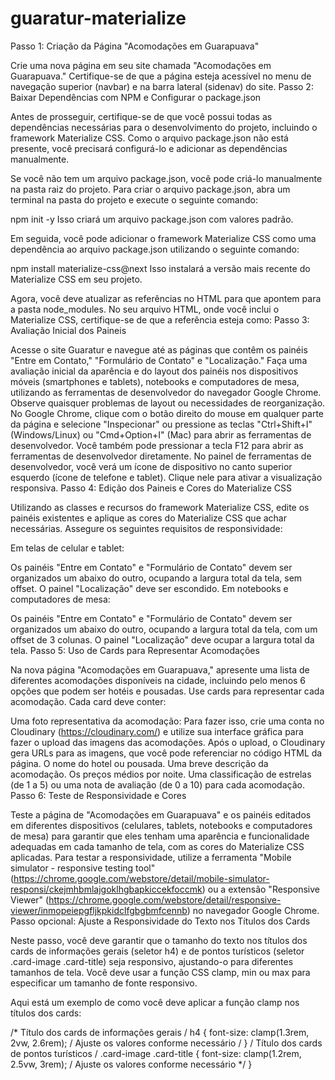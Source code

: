 # guaratur-materialize

Passo 1: Criação da Página "Acomodações em Guarapuava"

Crie uma nova página em seu site chamada "Acomodações em Guarapuava." Certifique-se de que a página esteja acessível no menu de navegação superior (navbar) e na barra lateral (sidenav) do site. Passo 2: Baixar Dependências com NPM e Configurar o package.json

Antes de prosseguir, certifique-se de que você possui todas as dependências necessárias para o desenvolvimento do projeto, incluindo o framework Materialize CSS. Como o arquivo package.json não está presente, você precisará configurá-lo e adicionar as dependências manualmente.

Se você não tem um arquivo package.json, você pode criá-lo manualmente na pasta raiz do projeto. Para criar o arquivo package.json, abra um terminal na pasta do projeto e execute o seguinte comando:

npm init -y Isso criará um arquivo package.json com valores padrão.

Em seguida, você pode adicionar o framework Materialize CSS como uma dependência ao arquivo package.json utilizando o seguinte comando:

npm install materialize-css@next Isso instalará a versão mais recente do Materialize CSS em seu projeto.

Agora, você deve atualizar as referências no HTML para que apontem para a pasta node_modules. No seu arquivo HTML, onde você inclui o Materialize CSS, certifique-se de que a referência esteja como:
Passo 3: Avaliação Inicial dos Paineis

Acesse o site Guaratur e navegue até as páginas que contêm os painéis "Entre em Contato," "Formulário de Contato" e "Localização." Faça uma avaliação inicial da aparência e do layout dos painéis nos dispositivos móveis (smartphones e tablets), notebooks e computadores de mesa, utilizando as ferramentas de desenvolvedor do navegador Google Chrome. Observe quaisquer problemas de layout ou necessidades de reorganização. No Google Chrome, clique com o botão direito do mouse em qualquer parte da página e selecione "Inspecionar" ou pressione as teclas "Ctrl+Shift+I" (Windows/Linux) ou "Cmd+Option+I" (Mac) para abrir as ferramentas de desenvolvedor. Você também pode pressionar a tecla F12 para abrir as ferramentas de desenvolvedor diretamente. No painel de ferramentas de desenvolvedor, você verá um ícone de dispositivo no canto superior esquerdo (ícone de telefone e tablet). Clique nele para ativar a visualização responsiva. Passo 4: Edição dos Paineis e Cores do Materialize CSS

Utilizando as classes e recursos do framework Materialize CSS, edite os painéis existentes e aplique as cores do Materialize CSS que achar necessárias. Assegure os seguintes requisitos de responsividade:

Em telas de celular e tablet:

Os painéis "Entre em Contato" e "Formulário de Contato" devem ser organizados um abaixo do outro, ocupando a largura total da tela, sem offset. O painel "Localização" deve ser escondido. Em notebooks e computadores de mesa:

Os painéis "Entre em Contato" e "Formulário de Contato" devem ser organizados um abaixo do outro, ocupando a largura total da tela, com um offset de 3 colunas. O painel "Localização" deve ocupar a largura total da tela. Passo 5: Uso de Cards para Representar Acomodações

Na nova página "Acomodações em Guarapuava," apresente uma lista de diferentes acomodações disponíveis na cidade, incluindo pelo menos 6 opções que podem ser hotéis e pousadas. Use cards para representar cada acomodação. Cada card deve conter:

Uma foto representativa da acomodação: Para fazer isso, crie uma conta no Cloudinary (https://cloudinary.com/) e utilize sua interface gráfica para fazer o upload das imagens das acomodações. Após o upload, o Cloudinary gera URLs para as imagens, que você pode referenciar no código HTML da página. O nome do hotel ou pousada. Uma breve descrição da acomodação. Os preços médios por noite. Uma classificação de estrelas (de 1 a 5) ou uma nota de avaliação (de 0 a 10) para cada acomodação. Passo 6: Teste de Responsividade e Cores

Teste a página de "Acomodações em Guarapuava" e os painéis editados em diferentes dispositivos (celulares, tablets, notebooks e computadores de mesa) para garantir que eles tenham uma aparência e funcionalidade adequadas em cada tamanho de tela, com as cores do Materialize CSS aplicadas. Para testar a responsividade, utilize a ferramenta "Mobile simulator - responsive testing tool" (https://chrome.google.com/webstore/detail/mobile-simulator-responsi/ckejmhbmlajgoklhgbapkiccekfoccmk) ou a extensão "Responsive Viewer" (https://chrome.google.com/webstore/detail/responsive-viewer/inmopeiepgfljkpkidclfgbgbmfcennb) no navegador Google Chrome. Passo opcional: Ajuste a Responsividade do Texto nos Títulos dos Cards

Neste passo, você deve garantir que o tamanho do texto nos títulos dos cards de informações gerais (seletor h4) e de pontos turísticos (seletor .card-image .card-title) seja responsivo, ajustando-o para diferentes tamanhos de tela. Você deve usar a função CSS clamp, min ou max para especificar um tamanho de fonte responsivo.

Aqui está um exemplo de como você deve aplicar a função clamp nos títulos dos cards:

/* Título dos cards de informações gerais / h4 { font-size: clamp(1.3rem, 2vw, 2.6rem); / Ajuste os valores conforme necessário / } / Título dos cards de pontos turísticos / .card-image .card-title { font-size: clamp(1.2rem, 2.5vw, 3rem); / Ajuste os valores conforme necessário */ }